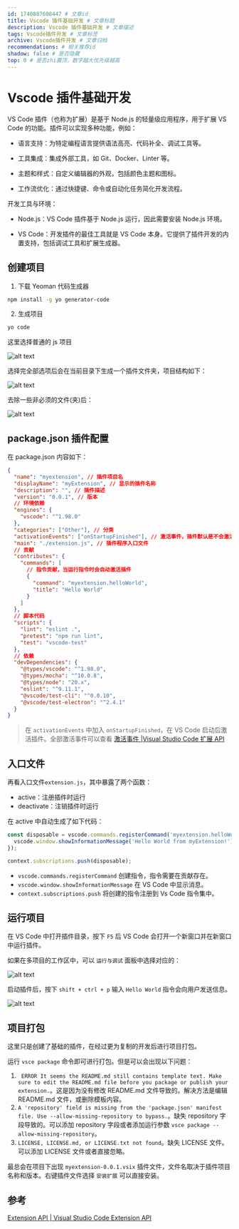 ```yaml
---
id: 1740887608447 # 文章id
title: Vscode 插件基础开发 # 文章标题
description: Vscode 插件基础开发 # 文章描述
tags: Vscode插件开发 # 文章标签
archive: Vscode插件开发 # 文章归档
recommendations: # 相关推荐id
shadow: false # 是否隐藏
top: 0 # 是否zhi置顶，数字越大优先级越高
---
```


# Vscode 插件基础开发

VS Code 插件（也称为扩展）是基于 Node.js 的轻量级应用程序，用于扩展 VS Code 的功能。插件可以实现多种功能，例如：

- 语言支持：为特定编程语言提供语法高亮、代码补全、调试工具等。

- 工具集成：集成外部工具，如 Git、Docker、Linter 等。

- 主题和样式：自定义编辑器的外观，包括颜色主题和图标。

- 工作流优化：通过快捷键、命令或自动化任务简化开发流程。

开发工具与环境：

- Node.js：VS Code 插件基于 Node.js 运行，因此需要安装 Node.js 环境。

- VS Code：开发插件的最佳工具就是 VS Code 本身。它提供了插件开发的内置支持，包括调试工具和扩展生成器。

## 创建项目

1. 下载 Yeoman 代码生成器

```bash
npm install -g yo generator-code
```

2. 生成项目

```bash
yo code
```

这里选择普通的 js 项目

![alt text](assets/VSCodeExtensionDevelopment/image.png)

选择完全部选项后会在当前目录下生成一个插件文件夹，项目结构如下：

![alt text](assets/VSCodeExtensionDevelopment/image-1.png)

去除一些非必须的文件(夹)后：

![alt text](assets/VSCodeExtensionDevelopment/image-2.png)

## package.json 插件配置

在 package.json 内容如下：

```json
{
  "name": "myextension", // 插件项目名
  "displayName": "myExtension", // 显示的插件名称
  "description": "", // 插件描述
  "version": "0.0.1", // 版本
  // 环境依赖
  "engines": {
    "vscode": "^1.98.0"
  },
  "categories": ["Other"], // 分类
  "activationEvents": ["onStartupFinished"], // 激活事件，插件默认是不会激活的
  "main": "./extension.js", // 插件程序入口文件
  // 贡献
  "contributes": {
    "commands": [
      // 指令贡献，当运行指令时会自动激活插件
      {
        "command": "myextension.helloWorld",
        "title": "Hello World"
      }
    ]
  },
  // 脚本代码
  "scripts": {
    "lint": "eslint .",
    "pretest": "npm run lint",
    "test": "vscode-test"
  },
  // 依赖
  "devDependencies": {
    "@types/vscode": "^1.98.0",
    "@types/mocha": "^10.0.8",
    "@types/node": "20.x",
    "eslint": "^9.11.1",
    "@vscode/test-cli": "^0.0.10",
    "@vscode/test-electron": "^2.4.1"
  }
}
```

> 在 `activationEvents` 中加入 `onStartupFinished`，在 VS Code 启动后激活插件。全部激活事件可以查看 [激活事件 |Visual Studio Code 扩展 API](https://code.visualstudio.com/api/references/activation-events)

## 入口文件

再看入口文件`extension.js`，其中暴露了两个函数：

- active：注册插件时运行
- deactivate：注销插件时运行

在 active 中自动生成了如下代码：

```js
const disposable = vscode.commands.registerCommand('myextension.helloWorld', function () {
  vscode.window.showInformationMessage('Hello World from myExtension!');
});

context.subscriptions.push(disposable);
```

- `vscode.commands.registerCommand` 创建指令，指令需要在贡献存在。
- `vscode.window.showInformationMessage` 在 VS Code 中显示消息。
- `context.subscriptions.push` 将创建的指令注册到 Vs Code 指令集中。

## 运行项目

在 VS Code 中打开插件目录，按下 `F5` 后 VS Code 会打开一个新窗口并在新窗口中运行插件。

如果在多项目的工作区中，可以 `运行与调试` 面板中选择对应的：

![alt text](assets/VSCodeExtensionDevelopment/image-3.png)

启动插件后，按下 `shift + ctrl + p` 输入 `Hello World` 指令会向用户发送信息。

![alt text](assets/VSCodeExtensionDevelopment/image-4.png)

## 项目打包

这里只是创建了基础的插件，在经过更为复制的开发后进行项目打包。

运行 `vsce package` 命令即可进行打包。但是可以会出现以下问题：

1. ` ERROR It seems the README.md still contains template text. Make sure to edit the README.md file before you package or publish your extension.`。这是因为没有修改 README.md 文件导致的。解决方法是编辑 README.md 文件，或删除模板内容。
2. `A 'repository' field is missing from the 'package.json' manifest file. Use --allow-missing-repository to bypass.`。缺失 repository 字段导致的。可以添加 repository 字段或者添加运行参数 `vsce package --allow-missing-repository`。
3. `LICENSE, LICENSE.md, or LICENSE.txt not found`。缺失 LICENSE 文件。可以添加 LICENSE 文件或者直接忽略。

最总会在项目下出现 `myextension-0.0.1.vsix` 插件文件，文件名取决于插件项目名称和版本。右键插件文件选择 `安装扩展` 可以直接安装。

## 参考

[Extension API | Visual Studio Code Extension API](https://code.visualstudio.com/api/)
